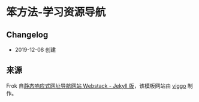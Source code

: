 # 笨方法-学习资源导航






## Changelog

- 2019-12-08 创建



## 来源

Frok 自[静态响应式网址导航网站 Webstack - Jekyll 版](https://github.com/0xl2oot/webstack-jekyll)，该模板网站由 [viggo](http://viggoz.com/) 制作。